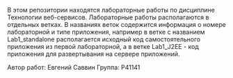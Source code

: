 В этом репозитории находятся лабораторные работы по дисциплине Технологии веб-сервисов. Лабораторные работы располагаются в отдельных ветках. В названиях веток содержится информация о номере лабораторной и типе приложения, например в ветке с названием Lab1_standalone располагается исходный код самостоятельного приложения из первой лабораторной, а в ветке Lab1_J2EE - код приложения для развертывания на сервере приложений.

Автор работ: Евгений Саввин
Группа: P41141
